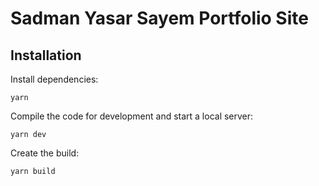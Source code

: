 # Sadman Yasar Sayem Portfolio Site

## Installation

Install dependencies:

```
yarn
```

Compile the code for development and start a local server:

```
yarn dev
```

Create the build:

```
yarn build
```

